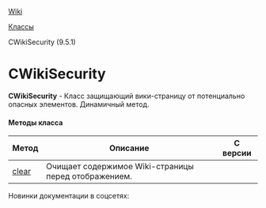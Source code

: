 [Wiki](/api_help/wiki/index.php)

[Классы](/api_help/wiki/classes/index.php)

CWikiSecurity (9.5.1)

CWikiSecurity
=============

**CWikiSecurity** - Класс защищающий вики-страницу от потенциально опасных элементов. Динамичный метод.

#### Методы класса

| Метод | Описание | С версии |
| --- | --- | --- |
| [clear](/api_help/wiki/classes/cwikisecurity/clear.php) | Очищает содержимое Wiki-страницы перед отображением. |  |

Новинки документации в соцсетях: